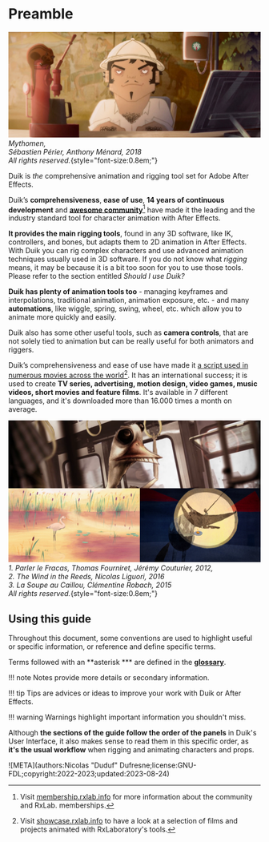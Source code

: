 # Preamble

![](../img/examples/mytho01.jpg)  
*Mythomen,  
Sébastien Périer, Anthony Ménard, 2018   
All rights reserved.*{style="font-size:0.8em;"}

Duik is *the* comprehensive animation and rigging tool set for Adobe After Effects.

Duik’s **comprehensiveness**, **ease of use**, **14 years of continuous development** and [**awesome community**](http://membership.rxlab.info)[^1] have made it the leading and the industry standard tool for character animation with After Effects.

**It provides the main rigging tools**, found in any 3D software, like IK, controllers, and bones, but adapts them to 2D animation in After Effects. With Duik you can rig complex characters and use advanced animation techniques usually used in 3D software.
If you do not know what *rigging* means, it may be because it is a bit too soon for you to use those tools. Please refer to the section entitled _Should I use Duik?_ 

**Duik has plenty of animation tools too** - managing keyframes and interpolations, traditional animation, animation exposure, etc. - and many **automations**, like wiggle, spring, swing, wheel, etc. which allow you to animate more quickly and easily.

Duik also has some other useful tools, such as **camera controls**, that are not solely tied to animation but can be really useful for both animators and riggers.

Duik’s comprehensiveness and ease of use have made it [a script used in numerous movies across the world](http://showcase.rxlab.info)[^2]. It has an international success; it is used to create **TV series, advertising, motion design, video games, music videos, short movies and feature films**. It's available in 7 different languages, and it's downloaded more than 16.000 times a month on average.

![](../img/examples/preamble-comp.png)  
*1. Parler le Fracas, Thomas Fourniret, Jérémy Couturier, 2012,  
2. The Wind in the Reeds, Nicolas Liguori, 2016   
3. La Soupe au Caillou, Clémentine Robach, 2015  
All rights reserved.*{style="font-size:0.8em;"}

## Using this guide

Throughout this document, some conventions are used to highlight useful or specific information, or reference and define specific terms.

Terms followed with an **asterisk *** are defined in the [**glossary**](../misc/glossary.md).

!!! note
    Notes provide more details or secondary information.

!!! tip
    Tips are advices or ideas to improve your work with Duik or After Effects.

!!! warning
    Warnings highlight important information you shouldn't miss.

Although **the sections of the guide follow the order of the panels** in Duik's User Interface, it also makes sense to read them in this specific order, as **it's the usual workflow** when rigging and animating characters and props.

[^1]: Visit [membership.rxlab.info](http://membership.rxlab.info) for more information about the community and RxLab. memberships.

[^2]: Visit [showcase.rxlab.info](http://showcase.rxlab.info) to have a look at a selection of films and projects animated with RxLaboratory's tools.


![META](authors:Nicolas "Duduf" Dufresne;license:GNU-FDL;copyright:2022-2023;updated:2023-08-24)
